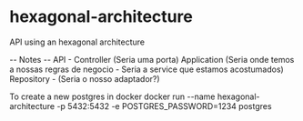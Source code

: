 # hexagonal-architecture
API using an hexagonal architecture



-- Notes --
API - Controller (Seria uma porta)
	Application (Seria onde temos a nossas regras de negocio - Seria a service que estamos acostumados)
		Repository - (Seria o nosso adaptador?)
		


To create a new postgres in docker
	     docker run --name hexagonal-architecture -p 5432:5432 -e POSTGRES_PASSWORD=1234 postgres